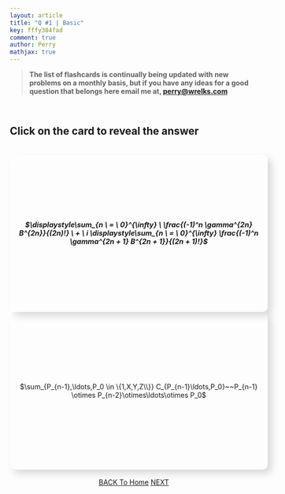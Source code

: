 ```yaml
---
layout: article
title: "Q #1 | Basic"
key: fffy384fad
comment: true
author: Perry
mathjax: true
---
```


> <strong>The list of flashcards is continually being updated with new problems on a monthly basis, but if you have any ideas for a good question that belongs here email me at, <perry@wrelks.com></strong>

<!-- 
UNDER CONSTRUCTION 3/13/19 
-->

<!-- BOOTSTRAP 4 -->
<head>
<link rel="stylesheet" href="https://maxcdn.bootstrapcdn.com/bootstrap/4.0.0/css/bootstrap.min.css" integrity="sha384-Gn5384xqQ1aoWXA+058RXPxPg6fy4IWvTNh0E263XmFcJlSAwiGgFAW/dAiS6JXm" crossorigin="anonymous">

<!-- ANIMATE CSS -->
<link rel="stylesheet" href="https://cdnjs.cloudflare.com/ajax/libs/animate.css/3.7.0/animate.min.css">
</head>

<br>

<div class="container">
  <div class="row">
    <div class="col">
      <h2 id="questioncard">Click on the card to reveal the answer</h2>
    </div><!-- end col -->
  </div><!-- end row -->
</div><!-- end container -->

<br>

<div class="container">
  <div class="row">

  <!-------- FLASH CARD 1 -------->
  <div class="col-sm">
      <div class="flashcard">
        <div class="p-3 front border">
          <h5 style="font-size: 0.9rem;">$\displaystyle\sum_{n \ = \ 0}^{\infty} \ \frac{(-1)^n \gamma^{2n} B^{2n}}{(2n)!} \ + \ i \displaystyle\sum_{n \ = \ 0}^{\infty} \frac{(-1)^n \gamma^{2n + 1} B^{2n + 1}}{(2n + 1)!}$</h5>
        </div><!-- end front -->
        <div class="p-3 back border">
          <p>$\sum_{P_{n-1},\ldots,P_0 \in \{1,X,Y,Z\\}} C_{P_{n-1}\ldots,P_0}~~P_{n-1} \otimes P_{n-2}\otimes\ldots\otimes P_0$</p>
        </div><!-- end back -->
      </div><!-- end flashcard -->
    </div><!-- end col -->

  </div><!-- end row -->
</div><!-- end container -->

<br>
<div id="container">
  <a class="button button--primary button--pill" href="https://wrelks.com/devtests/f594ec05d4fdb15d6e2effe683b4de384828bc97/mobile-study-section"><i class="fas fa-backward"></i> BACK To Home</a>
  <a class="button button--primary button--pill sitck-to-right" href="https://wrelks.com/devtests/f594ec05d4fdb15d6e2effe683b4de384828bc97/2-basic-mobile#questioncard">NEXT <i class="fas fa-forward"></i></a>
</div>

<script src="https://code.jquery.com/jquery-3.3.1.min.js" integrity="sha256-FgpCb/KJQlLNfOu91ta32o/NMZxltwRo8QtmkMRdAu8=" crossorigin="anonymous"></script>

<script>
$('.back').hide();

//.delay(3000)

$('.front', '.flashcard').on('click', function() {
  $(this).hide();
  $(this).siblings('.back').show();
});

$('.back', '.flashcard').on('click', function() {
  $(this).hide();
  $(this).siblings('.front').show();
});

</script>

<style>
.front,
.back {
  width: 100%;
  /*min-height: 150px; */
  height: 300px;
  display: table;
  padding: 10px;
  box-shadow: 8px 8px 16px 0 rgba(0, 0, 0, 0.15), -8px -8px 12px 0 rgba(255, 255, 255, 0.5);
  border-radius: 10px;
}

.stick-to-right {
  float: right;
}

#container{
    text-align: center;
}

.front h5,
.back p {
  display: table-cell;
  vertical-align: middle;
  text-align: center;

}

.fast {
  animation-duration: 0.5s;
}

</style>

<!-- https://codepen.io/dylangggg/pen/YmGMew -->
<!-- https://codepen.io/matie/pen/bvRqLE -->

<!-- Look into this https://codepen.io/herros/pen/rPBvLQ-->
